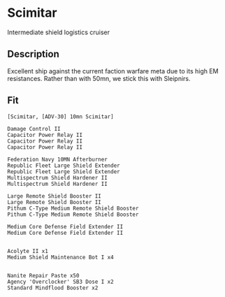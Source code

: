 # Scimitar
Intermediate shield logistics cruiser

## Description
Excellent ship against the current faction warfare meta due to its high EM resistances. Rather than with 50mn, we stick this with Sleipnirs.

## Fit
```
[Scimitar, [ADV-30] 10mn Scimitar]

Damage Control II
Capacitor Power Relay II
Capacitor Power Relay II
Capacitor Power Relay II

Federation Navy 10MN Afterburner
Republic Fleet Large Shield Extender
Republic Fleet Large Shield Extender
Multispectrum Shield Hardener II
Multispectrum Shield Hardener II

Large Remote Shield Booster II
Large Remote Shield Booster II
Pithum C-Type Medium Remote Shield Booster
Pithum C-Type Medium Remote Shield Booster

Medium Core Defense Field Extender II
Medium Core Defense Field Extender II


Acolyte II x1
Medium Shield Maintenance Bot I x4


Nanite Repair Paste x50
Agency 'Overclocker' SB3 Dose I x2
Standard Mindflood Booster x2
```